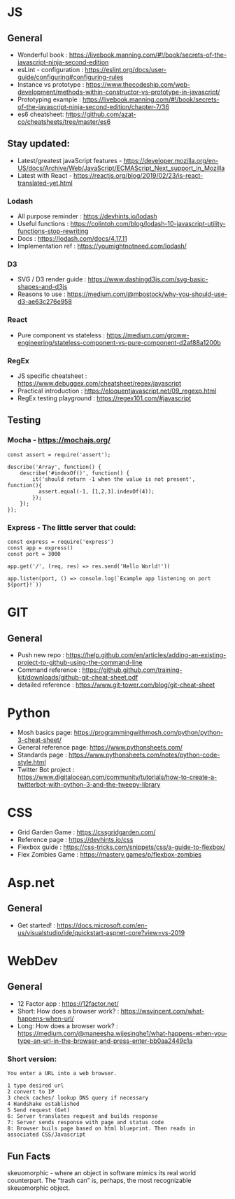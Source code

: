 # JS

## General
- Wonderful book : https://livebook.manning.com/#!/book/secrets-of-the-javascript-ninja-second-edition
- esLint - configuration : https://eslint.org/docs/user-guide/configuring#configuring-rules
- Instance vs prototype : https://www.thecodeship.com/web-development/methods-within-constructor-vs-prototype-in-javascript/
- Prototyping example : https://livebook.manning.com/#!/book/secrets-of-the-javascript-ninja-second-edition/chapter-7/36
- es6 cheatsheet: https://github.com/azat-co/cheatsheets/tree/master/es6

## Stay updated:
- Latest/greatest javaScript features - https://developer.mozilla.org/en-US/docs/Archive/Web/JavaScript/ECMAScript_Next_support_in_Mozilla
- Latest with React - https://reactjs.org/blog/2019/02/23/is-react-translated-yet.html

### Lodash 
- All purpose reminder : https://devhints.io/lodash 
- Useful functions : https://colintoh.com/blog/lodash-10-javascript-utility-functions-stop-rewriting 
- Docs : https://lodash.com/docs/4.17.11 
- Implementation ref : https://youmightnotneed.com/lodash/ 

### D3
- SVG / D3 render guide : https://www.dashingd3js.com/svg-basic-shapes-and-d3js
- Reasons to use : https://medium.com/@mbostock/why-you-should-use-d3-ae63c276e958

### React
- Pure component vs stateless : https://medium.com/groww-engineering/stateless-component-vs-pure-component-d2af88a1200b

### RegEx
- JS specific cheatsheet : https://www.debuggex.com/cheatsheet/regex/javascript
- Practical introduction : https://eloquentjavascript.net/09_regexp.html
- RegEx testing playground : https://regex101.com/#javascript
## Testing

### Mocha - https://mochajs.org/
```
const assert = require('assert');

describe('Array', function() {
	describe('#indexOf()', function() {
		it('should return -1 when the value is not present', function(){
		  assert.equal(-1, [1,2,3].indexOf(4));
		});
	});
});
```

### Express - The little server that could:

```
const express = require('express')
const app = express()
const port = 3000

app.get('/', (req, res) => res.send('Hello World!'))

app.listen(port, () => console.log(`Example app listening on port ${port}!`))
```

# GIT

## General
- Push new repo : https://help.github.com/en/articles/adding-an-existing-project-to-github-using-the-command-line 
- Command reference : https://github.github.com/training-kit/downloads/github-git-cheat-sheet.pdf
- detailed reference : https://www.git-tower.com/blog/git-cheat-sheet

# Python
- Mosh basics page: https://programmingwithmosh.com/python/python-3-cheat-sheet/
- General reference page: https://www.pythonsheets.com/
- Standards page : https://www.pythonsheets.com/notes/python-code-style.html
- Twitter Bot project : https://www.digitalocean.com/community/tutorials/how-to-create-a-twitterbot-with-python-3-and-the-tweepy-library


# CSS 
- Grid Garden Game : https://cssgridgarden.com/
- Reference page : https://devhints.io/css
- Flexbox guide : https://css-tricks.com/snippets/css/a-guide-to-flexbox/
- Flex Zombies Game : https://mastery.games/p/flexbox-zombies

# Asp.net
## General
- Get started! : https://docs.microsoft.com/en-us/visualstudio/ide/quickstart-aspnet-core?view=vs-2019

# WebDev
## General
- 12 Factor app : https://12factor.net/
- Short: How does a browser work? : https://wsvincent.com/what-happens-when-url/
- Long: How does a browser work? : https://medium.com/@maneesha.wijesinghe1/what-happens-when-you-type-an-url-in-the-browser-and-press-enter-bb0aa2449c1a
### Short version:
```
You enter a URL into a web browser. 

1 type desired url
2 convert to IP
3 check caches/ lookup DNS query if necessary
4 Handshake established
5 Send request (Get)
6: Server translates request and builds response
7: Server sends response with page and status code
8: Browser buils page based on html blueprint. Then reads in associated CSS/Javascript
```

## Fun Facts
skeuomorphic - where an object in software mimics its real world counterpart. The “trash can” is, perhaps, the most recognizable skeuomorphic object.

